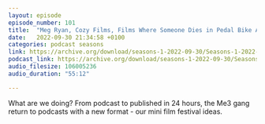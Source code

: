 ```yaml
---
layout: episode
episode_number: 101
title:  "Meg Ryan, Cozy Films, Films Where Someone Dies in Pedal Bike Accidents"
date:   2022-09-30 21:34:58 +0100
categories: podcast seasons
link: https://archive.org/download/seasons-1-2022-09-30/Seasons-1-2022-09-30.mp3
podcast_link: https://archive.org/download/seasons-1-2022-09-30/Seasons-1-2022-09-30.mp3
audio_filesize: 106005236
audio_duration: "55:12"

---
```

What are we doing? From podcast to published in 24 hours, the Me3 gang return to podcasts with a new format - our mini film festival ideas.
